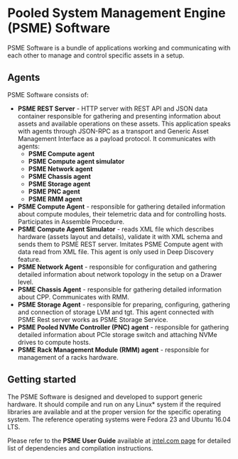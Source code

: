 # Pooled System Management Engine (PSME) Software

PSME Software is a bundle of applications working and communicating with each other to manage and control specific assets in a setup.

## Agents
PSME Software consists of:
- **PSME REST Server** - HTTP server with REST API and JSON data container responsible for gathering and presenting information about assets and available operations on these assets. This application speaks with agents through JSON-RPC as a transport and Generic Asset Management Interface as a payload protocol. It communicates with agents:
    - **PSME Compute agent**
    - **PSME Compute agent simulator**
    - **PSME Network agent**
    - **PSME Chassis agent**
    - **PSME Storage agent**
    - **PSME PNC agent**
    - **PSME RMM agent**
- **PSME Compute Agent** - responsible for gathering detailed information about compute modules, their telemetric data and for controlling hosts. Participates in Assemble Procedure.
- **PSME Compute Agent Simulator** - reads XML file which describes hardware (assets layout and details), validate it with XML schema and sends them to PSME REST server. Imitates PSME Compute agent with data read from XML file. This agent is only used in Deep Discovery feature.
- **PSME Network Agent** - responsible for configuration and gathering detailed information about network topology in the setup on a Drawer level.
- **PSME Chassis Agent** - responsible for gathering detailed information about CPP. Communicates with RMM.
- **PSME Storage Agent** - responsible for preparing, configuring, gathering and connection of storage LVM and tgt. This agent connected with PSME Rest server works as PSME Storage Service.
- **PSME Pooled NVMe Controller (PNC) agent** - responsible for gathering detailed information about PCIe storage switch and attaching NVMe drives to compute hosts.
- **PSME Rack Management Module (RMM) agent** - responsible for management of a racks hardware.

## Getting started
The PSME Software is designed and developed to support generic hardware. It should compile and run on any Linux* system if the required libraries are available and at the proper version for the specific operating system. The reference operating systems were Fedora 23 and Ubuntu 16.04 LTS.

Please refer to the **PSME User Guide** available at [intel.com page](https://www.intel.com/content/www/us/en/architecture-and-technology/rack-scale-design/rack-scale-design-resources.html) for detailed list of dependencies and compilation instructions.
